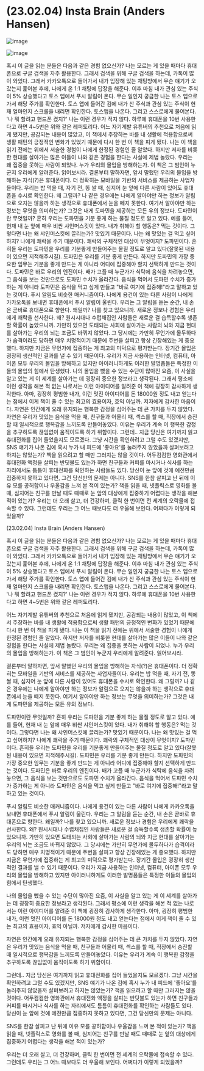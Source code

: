 # (23.02.04) Insta Brain (Anders Hansen)

![image](https://postfiles.pstatic.net/MjAyNTA0MDRfMTYy/MDAxNzQzNzU5NTgwMTcx.LAE5XbSKagBQ-yg-jD1huv9_0JL1Z1i3WV6xnKmxX1Yg.axi8g87Z4KDNo21z0_9YYEG4oExeuh45AqOrz7dOznEg.PNG/image.png?type=w773)

![image](https://postfiles.pstatic.net/MjAyNTA0MDRfMTYy/MDAxNzQzNzU5NTgwMTcx.LAE5XbSKagBQ-yg-jD1huv9_0JL1Z1i3WV6xnKmxX1Yg.axi8g87Z4KDNo21z0_9YYEG4oExeuh45AqOrz7dOznEg.PNG/image.png?type=w773)

혹시 이 글을 읽는 분들은 다음과 같은 경험 없으신가? 나는 모르는 게 있을 때마다 휴대폰으로 구글 검색을 자주 활용한다. 그래서 검색을 위해 구글 검색을 하는데, 카톡이 많이 와있다. 그래서 카카오톡으로 들어가서 내가 입장해 있는 채팅방에서 무슨 얘기가 오갔는지 훑어본 후에, 나에게 온 1:1 채팅에 답장을 해준다. 이후 마침 내가 관심 있는 주식이 5% 상승했다고 토스 앱에서 푸시 알림이 온다. 무슨 일인지 궁금한 나는 토스 앱으로 가서 해당 주가를 확인한다. 토스 앱에 들어간 김에 내가 산 주식과 관심 있는 주식이 현재 얼마인지 스크롤을 내리면 확인한다. 토스앱을 나온다. 그리고 스스로에게 물어본다. '나 뭐 할려고 핸드폰 켰지?' 나는 이런 경우가 적지 않다. 하루에 휴대폰을 10번 사용한다고 하면 4~5번은 위와 같은 레퍼토리다.
어느 자기계발 유튜버의 추천으로 처음에 읽게 됐지만, 공감되는 내용이 많았고, 이 책에서 주장하는 바를 내 생활에 적용함으로써 생활 패턴의 긍정적인 변화가 있었기 때문에 다시 한 번 이 책을 피게 됐다. 나는 이 책을 읽기 전에는 위에서 서술한 경험이 나에게 한정된 경험인 줄 알았다. 하지만 저자를 비롯한 현대를 살아가는 많은 이들이 나와 같은 경험을 한다는 사실에 제법 놀랐다. 우리는 왜 집중을 못하는 사람이 되었나. 누가 우리의 몰입을 방해하는가. 이 책은 그 범인이 누군지 우리에게 알려준다. 읽어보시라.
결론부터 말하자면, 앞서 말했던 우리의 몰입을 방해하는 자식(?)은 휴대폰이다. 더 정확히는 모바일을 기반의 서비스를 제공하는 사업자들이다. 우리는 밥 먹을 때, 자기 전, 똥 쌀 때, 심지어 눈 앞에 다른 사람이 있어도 휴대폰을 수시로 확인한다. 왜 그럴까? 나 같은 경우에는 나에게 알아야만 하는 정보가 알림으로 오지는 않을까 하는 생각으로 휴대폰에서 눈을 떼지 못한다. 여기서 알아야만 하는 정보는 무엇을 의미하는가? 그것은 내게 도파민을 제공하는 모든 유의 정보다.
도파민이란 무엇일까? 흔히 우리는 도파민을 기분 좋게 하는 물질 정도로 알고 있다. 예를 들어, 현재 내 눈 앞에 매우 비싼 샤인머스킷이 있다. 내가 취해야 할 행동은? 먹는 것이다. 그렇다면 나는 왜 샤인머스킷에 끌리는가? 맛있기 때문이다. 나는 왜 맛있는 걸 먹고 싶어하지? 나에게 쾌락을 주기 때문이다. 쾌락의 구체적인 대상이 무엇이지? 도파민이다. 흔히들 우리는 도파민을 우리를 기분좋게 만들어주는 물질 정도로 알고 있다(잘못된 내용이 있으면 지적해주시길). 도파민은 우리를 기분 좋게 만든다. 하지만 도파민의 가장 중요한 임무는 기분을 좋게 만드는 게 아니라 어디에 집중해야 할지 선택하게 만드는 것이다. 도파민은 바로 우리의 엔진이다. 배가 고플 때 누군가가 식탁에 음식을 차려놓으면, 그 음식을 보는 것만으로도 도파민 수치가 올라간다. 음식을 먹어서 도파민 수치가 증가하는 게 아니라 도파민은 음식을 먹고 싶게 만들고 "바로 여기에 집중해!"라고 말하고 있는 것이다.
푸시 알림도 비슷한 매커니즘이다. 나에게 용건이 있는 다른 사람이 나에게 카카오톡을 보내면 휴대폰에서 푸시 알림이 울린다. 우리는 그 알림을 듣는 순간, 내 손은 곧바로 휴대폰으로 향한다. 왜일까? 나를 찾고 있으니까. 새로운 정보나 경험은 우리에게 쾌락을 선사한다. 왜? 원시시대나 수렵채집인 사람들은 새로운 걸 습득할수록 생존할 확률이 높았으니까. 가만히 있으면 도태되는 사회에 살아가는 사람의 뇌와 지금 현대를 살아가는 우리의 뇌는 조금도 바뀌지 않았다. 그 당시에는 가만히 무언가에 몰두하다가 습격이라도 당하면 매우 치명적이기 때문에 주변을 살피고 항상 긴장해있는 게 중요했다. 하지만 지금은 무언가에 집중하는 게 최고의 미덕으로 평가받는다. 장기간 몰입은 굉장히 생산적인 결과를 낼 수 있기 때문이다. 우리가 지금 사용하는 인터넷, 컴퓨터, 아이폰 모두 우리의 몰입을 방해하고 있지만 아이러니하게도 이러한 발명품들은 특정한 이들의 몰입의 힘에서 탄생했다.
나의 몰입을 뺐을 수 있는 수단이 많아진 요즘, 이 사실을 알고 있는 게 이 세계를 살아가는 데 굉장히 중요한 정보라고 생각된다. 그래서 평소에 이런 생각을 해본 적 없는 나로서는 이런 아이디어를 알려준 이 책에 굉장히 감사하게 생각한다. 아마, 굉장히 평범한 내가, 이런 멋진 아이디어를 돈 18000원 정도 내고 얻는다는 점에서 이게 책이 줄 수 있는 최고의 효용이자, 효익 아닐까. 저자에게 감사한 마음이다.
자연은 인간에게 오래 유지되는 행복한 감정을 심어주는 데 큰 가치를 두지 않았다. 자연은 우리가 맛있는 음식을 먹을 때, 친구들과 어울리 때, 섹스를 할 때, 직장에서 승진할 때 일시적으로 행복감을 느끼도록 만들어놓았다. 이유는 우리가 계속 이 행복한 감정을 추구하도록 끊임없이 움직이도록 하기 위함이다.
그런데.. 지금 당신은 여기까지 읽고 휴대전화를 집어 들었을지도 모르겠다. 그냥 시간을 확인하려고 그럴 수도 있겠지만, SNS 얘기가 나온 김에 혹시 누가 내 피드에 '좋아요'를 눌러주지 않았을까 살펴보려고 하지는 않았는가? 책을 읽으려고 할 때만 그러지는 않을 것이다. 어두컴컴한 영화관에서 휴대전화 액정을 살피는 반딧불도 있는가 하면 친구들과 커피를 마시거나 식사를 하는 자리에서도 틈틈이 휴대전화를 확인하는 사람들도 있다. 당신이 눈 앞에 것에 예전만큼 집중하지 못하고 있다면, 그건 당신만의 문제는 아니다.
SNS를 한참 살피고 난 뒤에 이유 모를 공허함이나 우울감을 느껴 본 적이 있는가? 책을 읽을 때, 넷플릭스로 영화를 볼 때, 심지어는 친구를 만날 때도 때때로 눈 앞의 대상에게 집중하기 어렵다는 생각을 해본 적이 있는가?
우리는 더 오래 살고, 더 건강하며, 클릭 한 번이면 전 세계의 오락물에 접속할 수 있다. 그런데도 우리는 그 어느 때보다도 더 우울해 보인다. 어쩌다가 이렇게 되었을까?

(23.02.04) Insta Brain (Anders Hansen)

혹시 이 글을 읽는 분들은 다음과 같은 경험 없으신가? 나는 모르는 게 있을 때마다 휴대폰으로 구글 검색을 자주 활용한다. 그래서 검색을 위해 구글 검색을 하는데, 카톡이 많이 와있다. 그래서 카카오톡으로 들어가서 내가 입장해 있는 채팅방에서 무슨 얘기가 오갔는지 훑어본 후에, 나에게 온 1:1 채팅에 답장을 해준다. 이후 마침 내가 관심 있는 주식이 5% 상승했다고 토스 앱에서 푸시 알림이 온다. 무슨 일인지 궁금한 나는 토스 앱으로 가서 해당 주가를 확인한다. 토스 앱에 들어간 김에 내가 산 주식과 관심 있는 주식이 현재 얼마인지 스크롤을 내리면 확인한다. 토스앱을 나온다. 그리고 스스로에게 물어본다. '나 뭐 할려고 핸드폰 켰지?' 나는 이런 경우가 적지 않다. 하루에 휴대폰을 10번 사용한다고 하면 4~5번은 위와 같은 레퍼토리다.

어느 자기계발 유튜버의 추천으로 처음에 읽게 됐지만, 공감되는 내용이 많았고, 이 책에서 주장하는 바를 내 생활에 적용함으로써 생활 패턴의 긍정적인 변화가 있었기 때문에 다시 한 번 이 책을 피게 됐다. 나는 이 책을 읽기 전에는 위에서 서술한 경험이 나에게 한정된 경험인 줄 알았다. 하지만 저자를 비롯한 현대를 살아가는 많은 이들이 나와 같은 경험을 한다는 사실에 제법 놀랐다. 우리는 왜 집중을 못하는 사람이 되었나. 누가 우리의 몰입을 방해하는가. 이 책은 그 범인이 누군지 우리에게 알려준다. 읽어보시라.

결론부터 말하자면, 앞서 말했던 우리의 몰입을 방해하는 자식(?)은 휴대폰이다. 더 정확히는 모바일을 기반의 서비스를 제공하는 사업자들이다. 우리는 밥 먹을 때, 자기 전, 똥 쌀 때, 심지어 눈 앞에 다른 사람이 있어도 휴대폰을 수시로 확인한다. 왜 그럴까? 나 같은 경우에는 나에게 알아야만 하는 정보가 알림으로 오지는 않을까 하는 생각으로 휴대폰에서 눈을 떼지 못한다. 여기서 알아야만 하는 정보는 무엇을 의미하는가? 그것은 내게 도파민을 제공하는 모든 유의 정보다.

도파민이란 무엇일까? 흔히 우리는 도파민을 기분 좋게 하는 물질 정도로 알고 있다. 예를 들어, 현재 내 눈 앞에 매우 비싼 샤인머스킷이 있다. 내가 취해야 할 행동은? 먹는 것이다. 그렇다면 나는 왜 샤인머스킷에 끌리는가? 맛있기 때문이다. 나는 왜 맛있는 걸 먹고 싶어하지? 나에게 쾌락을 주기 때문이다. 쾌락의 구체적인 대상이 무엇이지? 도파민이다. 흔히들 우리는 도파민을 우리를 기분좋게 만들어주는 물질 정도로 알고 있다(잘못된 내용이 있으면 지적해주시길). 도파민은 우리를 기분 좋게 만든다. 하지만 도파민의 가장 중요한 임무는 기분을 좋게 만드는 게 아니라 어디에 집중해야 할지 선택하게 만드는 것이다. 도파민은 바로 우리의 엔진이다. 배가 고플 때 누군가가 식탁에 음식을 차려놓으면, 그 음식을 보는 것만으로도 도파민 수치가 올라간다. 음식을 먹어서 도파민 수치가 증가하는 게 아니라 도파민은 음식을 먹고 싶게 만들고 "바로 여기에 집중해!"라고 말하고 있는 것이다.

푸시 알림도 비슷한 매커니즘이다. 나에게 용건이 있는 다른 사람이 나에게 카카오톡을 보내면 휴대폰에서 푸시 알림이 울린다. 우리는 그 알림을 듣는 순간, 내 손은 곧바로 휴대폰으로 향한다. 왜일까? 나를 찾고 있으니까. 새로운 정보나 경험은 우리에게 쾌락을 선사한다. 왜? 원시시대나 수렵채집인 사람들은 새로운 걸 습득할수록 생존할 확률이 높았으니까. 가만히 있으면 도태되는 사회에 살아가는 사람의 뇌와 지금 현대를 살아가는 우리의 뇌는 조금도 바뀌지 않았다. 그 당시에는 가만히 무언가에 몰두하다가 습격이라도 당하면 매우 치명적이기 때문에 주변을 살피고 항상 긴장해있는 게 중요했다. 하지만 지금은 무언가에 집중하는 게 최고의 미덕으로 평가받는다. 장기간 몰입은 굉장히 생산적인 결과를 낼 수 있기 때문이다. 우리가 지금 사용하는 인터넷, 컴퓨터, 아이폰 모두 우리의 몰입을 방해하고 있지만 아이러니하게도 이러한 발명품들은 특정한 이들의 몰입의 힘에서 탄생했다.

나의 몰입을 뺐을 수 있는 수단이 많아진 요즘, 이 사실을 알고 있는 게 이 세계를 살아가는 데 굉장히 중요한 정보라고 생각된다. 그래서 평소에 이런 생각을 해본 적 없는 나로서는 이런 아이디어를 알려준 이 책에 굉장히 감사하게 생각한다. 아마, 굉장히 평범한 내가, 이런 멋진 아이디어를 돈 18000원 정도 내고 얻는다는 점에서 이게 책이 줄 수 있는 최고의 효용이자, 효익 아닐까. 저자에게 감사한 마음이다.

자연은 인간에게 오래 유지되는 행복한 감정을 심어주는 데 큰 가치를 두지 않았다. 자연은 우리가 맛있는 음식을 먹을 때, 친구들과 어울리 때, 섹스를 할 때, 직장에서 승진할 때 일시적으로 행복감을 느끼도록 만들어놓았다. 이유는 우리가 계속 이 행복한 감정을 추구하도록 끊임없이 움직이도록 하기 위함이다.

그런데.. 지금 당신은 여기까지 읽고 휴대전화를 집어 들었을지도 모르겠다. 그냥 시간을 확인하려고 그럴 수도 있겠지만, SNS 얘기가 나온 김에 혹시 누가 내 피드에 '좋아요'를 눌러주지 않았을까 살펴보려고 하지는 않았는가? 책을 읽으려고 할 때만 그러지는 않을 것이다. 어두컴컴한 영화관에서 휴대전화 액정을 살피는 반딧불도 있는가 하면 친구들과 커피를 마시거나 식사를 하는 자리에서도 틈틈이 휴대전화를 확인하는 사람들도 있다. 당신이 눈 앞에 것에 예전만큼 집중하지 못하고 있다면, 그건 당신만의 문제는 아니다.

SNS를 한참 살피고 난 뒤에 이유 모를 공허함이나 우울감을 느껴 본 적이 있는가? 책을 읽을 때, 넷플릭스로 영화를 볼 때, 심지어는 친구를 만날 때도 때때로 눈 앞의 대상에게 집중하기 어렵다는 생각을 해본 적이 있는가?

우리는 더 오래 살고, 더 건강하며, 클릭 한 번이면 전 세계의 오락물에 접속할 수 있다. 그런데도 우리는 그 어느 때보다도 더 우울해 보인다. 어쩌다가 이렇게 되었을까?

